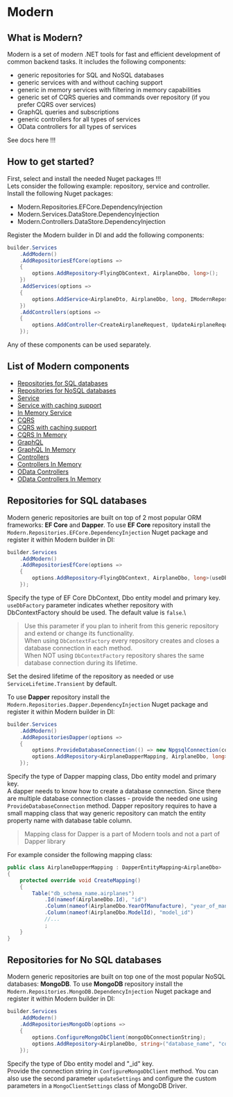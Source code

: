 # Modern

## What is Modern?
Modern is a set of modern .NET tools for fast and efficient development of common backend tasks.
It includes the following components:
* generic repositories for SQL and NoSQL databases
* generic services with and without caching support
* generic in memory services with filtering in memory capabilities
* generic set of CQRS queries and commands over repository (if you prefer CQRS over services)
* GraphQL queries and subscriptions
* generic controllers for all types of services
* OData controllers for all types of services

See docs here !!!

## How to get started?
First, select and install the needed Nuget packages !!!\
Lets consider the following example: repository, service and controller.
Install the following Nuget packages:
* Modern.Repositories.EFCore.DependencyInjection
* Modern.Services.DataStore.DependencyInjection
* Modern.Controllers.DataStore.DependencyInjection

Register the Modern builder in DI and add the following components:
```csharp
builder.Services
    .AddModern()
    .AddRepositoriesEfCore(options =>
    {
        options.AddRepository<FlyingDbContext, AirplaneDbo, long>();
    })
    .AddServices(options =>
    {
        options.AddService<AirplaneDto, AirplaneDbo, long, IModernRepository<AirplaneDbo, long>>();
    })
    .AddControllers(options =>
    {
        options.AddController<CreateAirplaneRequest, UpdateAirplaneRequest, AirplaneDto, AirplaneDbo, long>();
    });
```
Any of these components can be used separately. 

## List of Modern components

* [Repositories for SQL databases](#repositories-for-sql-databases)
* [Repositories for NoSQL databases](#repositories-for-no-sql-databases)
* [Service](#service)
* [Service with caching support](#service-with-caching)
* [In Memory Service](#in-memory-service)
* [CQRS](#cqrs)
* [CQRS with caching support](#cqrs-with-caching)
* [CQRS In Memory](#in-memory-cqrs)
* [GraphQL](#graphql)
* [GraphQL In Memory](#in-memory-graphql)
* [Controllers](#controllers)
* [Controllers In Memory](#in-memory-controllers)
* [OData Controllers](#odata-controllers)
* [OData Controllers In Memory](#in-memory-odata-controllers)

## Repositories for SQL databases
Modern generic repositories are built on top of 2 most popular ORM frameworks: **EF Core** and **Dapper**.
To use **EF Core** repository install the `Modern.Repositories.EFCore.DependencyInjection` Nuget package and register it within Modern builder in DI:
```csharp
builder.Services
    .AddModern()
    .AddRepositoriesEfCore(options =>
    {
        options.AddRepository<FlyingDbContext, AirplaneDbo, long>(useDbFactory: false, lifetime: ServiceLifetime.Transient);
    });
```
Specify the type of EF Core DbContext, Dbo entity model and primary key.
`useDbFactory` parameter indicates whether repository with DbContextFactory should be used. The default value is `false`.\
> Use this parameter if you plan to inherit from this generic repository and extend or change its functionality.\
When using `DbContextFactory` every repository creates and closes a database connection in each method.\
When NOT using `DbContextFactory` repository shares the same database connection during its lifetime.

Set the desired lifetime of the repository as needed or use `ServiceLifetime.Transient` by default.

To use **Dapper** repository install the `Modern.Repositories.Dapper.DependencyInjection` Nuget package and register it within Modern builder in DI:
```csharp
builder.Services
    .AddModern()
    .AddRepositoriesDapper(options =>
    {
        options.ProvideDatabaseConnection(() => new NpgsqlConnection(connectionString));
        options.AddRepository<AirplaneDapperMapping, AirplaneDbo, long>(lifetime: ServiceLifetime.Transient);
    });
```
Specify the type of Dapper mapping class, Dbo entity model and primary key.\
A dapper needs to know how to create a database connection.
Since there are multiple database connection classes -  provide the needed one using `ProvideDatabaseConnection` method.
Dapper repository requires to have a small mapping class that way generic repository can match the entity property name with database table column.
> Mapping class for Dapper is a part of Modern tools and not a part of Dapper library

For example consider the following mapping class:
```csharp
public class AirplaneDapperMapping : DapperEntityMapping<AirplaneDbo>
{
    protected override void CreateMapping()
    {
        Table("db_schema_name.airplanes")
            .Id(nameof(AirplaneDbo.Id), "id")
            .Column(nameof(AirplaneDbo.YearOfManufacture), "year_of_manufacture")
            .Column(nameof(AirplaneDbo.ModelId), "model_id")
            //...
            ;
    }
}
```

## Repositories for No SQL databases
Modern generic repositories are built on top one of the most popular NoSQL databases: **MongoDB**.
To use **MongoDB** repository install the `Modern.Repositories.MongoDB.DependencyInjection` Nuget package and register it within Modern builder in DI:
```csharp
builder.Services
    .AddModern()
    .AddRepositoriesMongoDb(options =>
    {
        options.ConfigureMongoDbClient(mongoDbConnectionString);
        options.AddRepository<AirplaneDbo, string>("database_name", "collection_name");
    });
```
Specify the type of Dbo entity model and "_id" key.\
Provide the connection string in `ConfigureMongoDbClient` method.
You can also use the second parameter `updateSettings` and configure the custom parameters in a `MongoClientSettings` class of MongoDB Driver.